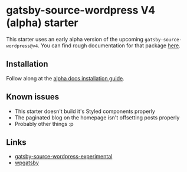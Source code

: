 # gatsby-source-wordpress V4 (alpha) starter

This starter uses an early alpha version of the upcoming `gatsby-source-wordpress@v4`. You can find rough documentation for that package [here](https://github.com/gatsbyjs/gatsby-source-wordpress-experimental).

## Installation

Follow along at the [alpha docs installation guide](https://github.com/gatsbyjs/gatsby-source-wordpress-experimental/blob/master/docs/getting-started.md#quick-start).

## Known issues

- This starter doesn't build it's Styled components properly
- The paginated blog on the homepage isn't offsetting posts properly
- Probably other things :p

## Links

- [gatsby-source-wordpress-experimental](https://github.com/gatsbyjs/gatsby-source-wordpress-experimental)
- [wpgatsby](https://github.com/gatsbyjs/wp-gatsby)

